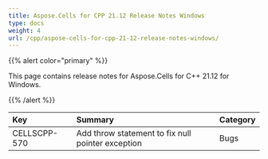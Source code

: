 ```yaml
---
title: Aspose.Cells for CPP 21.12 Release Notes Windows
type: docs
weight: 4
url: /cpp/aspose-cells-for-cpp-21-12-release-notes-windows/
---
```


{{% alert color="primary" %}}

This page contains release notes for Aspose.Cells for C++ 21.12 for Windows.

{{% /alert %}}

|**Key**|**Summary**|**Category**|
| :- | :- | :- |
|CELLSCPP-570|Add throw statement to fix null pointer exception |Bugs|